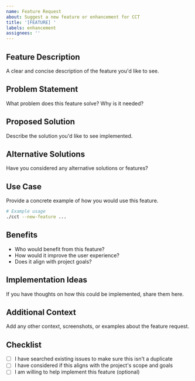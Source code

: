 ```yaml
---
name: Feature Request
about: Suggest a new feature or enhancement for CCT
title: '[FEATURE] '
labels: enhancement
assignees: ''
---
```


## Feature Description

A clear and concise description of the feature you'd like to see.

## Problem Statement

What problem does this feature solve? Why is it needed?

## Proposed Solution

Describe the solution you'd like to see implemented.

## Alternative Solutions

Have you considered any alternative solutions or features?

## Use Case

Provide a concrete example of how you would use this feature.

```bash
# Example usage
./cct --new-feature ...
```

## Benefits

- Who would benefit from this feature?
- How would it improve the user experience?
- Does it align with project goals?

## Implementation Ideas

If you have thoughts on how this could be implemented, share them here.

## Additional Context

Add any other context, screenshots, or examples about the feature request.

## Checklist

- [ ] I have searched existing issues to make sure this isn't a duplicate
- [ ] I have considered if this aligns with the project's scope and goals
- [ ] I am willing to help implement this feature (optional)
